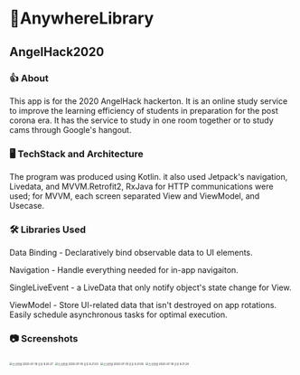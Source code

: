 # 📒AnywhereLibrary

## AngelHack2020



### 👍 About

This app is for the 2020 AngelHack hackerton. It is an online study service to improve the learning efficiency of students in preparation for the post corona era. It has the service to study in one room together or to study cams through Google's hangout.

### 🖥 TechStack and Architecture

The program was produced using Kotlin. it also used Jetpack's navigation, Livedata, and MVVM.Retrofit2, RxJava for HTTP communications were used; for MVVM, each screen separated View and ViewModel, and Usecase.

### 🛠 Libraries Used

Data Binding - Declaratively bind observable data to UI elements.

Navigation - Handle everything needed for in-app navigaiton.

SingleLiveEvent - a LiveData that only notify object's state change for View.

ViewModel - Store UI-related data that isn't destroyed on app rotations. Easily schedule asynchronous tasks for optimal execution.

### 📷 Screenshots

<img src="/Users/macbook/Desktop/스크린샷 2020-07-19 오후 8.20.27.png" alt="스크린샷 2020-07-19 오후 8.20.27" style="zoom:33%;" />



<img src="/Users/macbook/Desktop/스크린샷 2020-07-19 오후 8.21.03.png" alt="스크린샷 2020-07-19 오후 8.21.03" style="zoom:33%;" />

<img src="/Users/macbook/Desktop/스크린샷 2020-07-19 오후 8.21.09.png" alt="스크린샷 2020-07-19 오후 8.21.09" style="zoom:33%;" />

<img src="/Users/macbook/Desktop/스크린샷 2020-07-19 오후 8.21.24.png" alt="스크린샷 2020-07-19 오후 8.21.24" style="zoom:33%;" />

